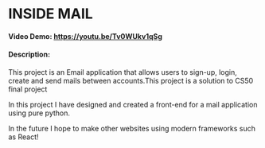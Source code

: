 # INSIDE MAIL
#### Video Demo: https://youtu.be/Tv0WUkv1qSg 
#### Description:
 This project is an Email application that allows users to sign-up, login, create and send mails between accounts.This project is a solution to CS50 final project

In this project I have designed and created a front-end for a mail application using pure python.

In the future I hope to make other websites using modern frameworks such as React!



